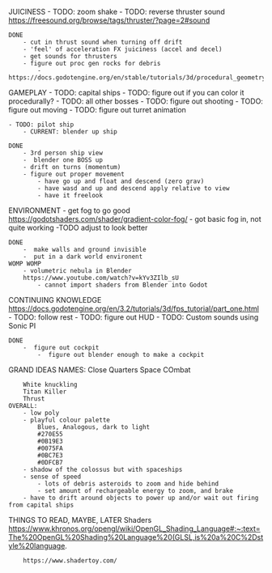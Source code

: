 JUICINESS
	- TODO: zoom shake
	- TODO: reverse thruster sound https://freesound.org/browse/tags/thruster/?page=2#sound

	DONE
		- cut in thrust sound when turning off drift
		- 'feel' of acceleration FX juiciness (accel and decel)
		- get sounds for thrusters
		- figure out proc gen rocks for debris
			- https://docs.godotengine.org/en/stable/tutorials/3d/procedural_geometry/index.html




GAMEPLAY
	- TODO: capital ships
			- TODO: figure out if you can color it procedurally?
			- TODO: all other bosses
			- TODO: figure out shooting 
			- TODO: figure out moving 
			- TODO: figure out turret animation
			
	- TODO: pilot ship
		- CURRENT: blender up ship
		
	DONE
		- 3rd person ship view
		-  blender one BOSS up
		- drift on turns (momentum)
		- figure out proper movement
			- have go up and float and descend (zero grav)
			- have wasd and up and descend apply relative to view 
			- have it freelook
	
	
	
	
ENVIRONMENT
	- get fog to go good  https://godotshaders.com/shader/gradient-color-fog/
		- got basic fog in, not quite working
			-TODO adjust to look better
		
	DONE
		-  make walls and ground invisible
		-  put in a dark world environent
	WOMP WOMP
		- volumetric nebula in Blender
		https://www.youtube.com/watch?v=kYv3ZIlb_sU
			- cannot import shaders from Blender into Godot




CONTINUING KNOWLEDGE 
	https://docs.godotengine.org/en/3.2/tutorials/3d/fps_tutorial/part_one.html 
		- TODO: follow rest
	- TODO: figure out HUD
	- TODO: Custom sounds using Sonic PI

	DONE
		-  figure out cockpit
			-  figure out blender enough to make a cockpit
	
	
	
	
GRAND IDEAS
	NAMES:
		Close Quarters Space COmbat

		White knuckling
		Titan Killer
		Thrust
	OVERALL:
		- low poly
		- playful colour palette
			Blues, Analogous, dark to light
			#270E55 
			#0B19E3
			#0075FA
			#0BC7E3
			#0DFCB7
		- shadow of the colossus but with spaceships
		- sense of speed
			- lots of debris asteroids to zoom and hide behind
			- set amount of rechargeable energy to zoom, and brake
		- have to drift around objects to power up and/or wait out firing from capital ships
		


		
THINGS TO READ, MAYBE, LATER
	Shaders
https://www.khronos.org/opengl/wiki/OpenGL_Shading_Language#:~:text=The%20OpenGL%20Shading%20Language%20(GLSL,is%20a%20C%2Dstyle%20language.

		https://www.shadertoy.com/